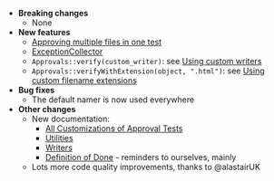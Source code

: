 * **Breaking changes**
    * None
* **New features**
    * [Approving multiple files in one test](/doc/MultipleOutputFilesPerTest.md#approving-multiple-files-in-one-test)
    * [ExceptionCollector](/doc/Utilities.md#exceptioncollector)
    * `Approvals::verify(custom_writer)`: see [Using custom writers](/doc/Writers.md#using-custom-writers)
    * `Approvals::verifyWithExtension(object, ".html")`: see [Using custom filename extensions](/doc/Writers.md#using-custom-filename-extensions)
* **Bug fixes**
    * The default namer is now used everywhere 
* **Other changes**
    * New documentation:
        * [All Customizations of Approval Tests](/doc/AllCustomizations.md#top)
        * [Utilities](/doc/Utilities.md#top)
        * [Writers](/doc/Writers.md#top)
        * [Definition of Done](/doc/Contributing.md#definition-of-done) - reminders to ourselves, mainly
    * Lots more code quality improvements, thanks to @alastairUK
